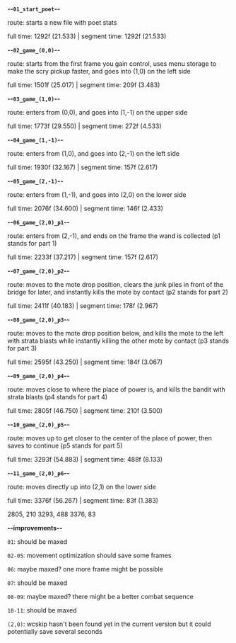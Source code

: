 **--`01_start_poet`--**

route: starts a new file with poet stats

full time: 1292f (21.533) | segment time: 1292f (21.533)

**--`02_game_(0,0)`--**

route: starts from the first frame you gain control, uses menu storage to make the scry pickup faster, and goes into (1,0) on the left side

full time: 1501f (25.017) | segment time: 209f (3.483)

**--`03_game_(1,0)`--**

route: enters from (0,0), and goes into (1,-1) on the upper side

full time: 1773f (29.550) | segment time: 272f (4.533)

**--`04_game_(1,-1)`--**

route: enters from (1,0), and goes into (2,-1) on the left side

full time: 1930f (32.167) | segment time: 157f (2.617)

**--`05_game_(2,-1)`--**

route: enters from (1,-1), and goes into (2,0) on the lower side

full time: 2076f (34.600) | segment time: 146f (2.433)

**--`06_game_(2,0)_p1`--**

route: enters from (2,-1), and ends on the frame the wand is collected (p1 stands for part 1)

full time: 2233f (37.217) | segment time: 157f (2.617)

**--`07_game_(2,0)_p2`--**

route: moves to the mote drop position, clears the junk piles in front of the bridge for later, and instantly kills the mote by contact (p2 stands for part 2)

full time: 2411f (40.183) | segment time: 178f (2.967)

**--`08_game_(2,0)_p3`--**

route: moves to the mote drop position below, and kills the mote to the left with strata blasts while instantly killing the other mote by contact (p3 stands for part 3)

full time: 2595f (43.250) | segment time: 184f (3.067)

**--`09_game_(2,0)_p4`--**

route: moves close to where the place of power is, and kills the bandit with strata blasts (p4 stands for part 4)

full time: 2805f (46.750) | segment time: 210f (3.500)

**--`10_game_(2,0)_p5`--**

route: moves up to get closer to the center of the place of power, then saves to continue (p5 stands for part 5)

full time: 3293f (54.883) | segment time: 488f (8.133)

**--`11_game_(2,0)_p6`--**

route: moves directly up into (2,1) on the lower side

full time: 3376f (56.267) | segment time: 83f (1.383)

2805, 210
3293, 488
3376, 83

**--improvements--**

`01`: should be maxed

`02-05`: movement optimization should save some frames

`06`: maybe maxed? one more frame might be possible

`07`: should be maxed

`08-09`: maybe maxed? there might be a better combat sequence

`10-11`: should be maxed

`(2,0)`: wcskip hasn't been found yet in the current version but it could potentially save several seconds
